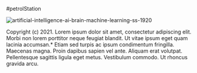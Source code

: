 #petrolStation


![artificial-intelligence-ai-brain-machine-learning-ss-1920](https://user-images.githubusercontent.com/64036676/126775610-aa8631d9-cf59-4f4a-902e-5a1eab7d0484.jpg)

 Copyright (c) 2021. Lorem ipsum dolor sit amet, consectetur adipiscing elit.
 Morbi non lorem porttitor neque feugiat blandit. Ut vitae ipsum eget quam lacinia accumsan.* Etiam sed turpis ac ipsum condimentum fringilla. Maecenas magna.
 Proin dapibus sapien vel ante. Aliquam erat volutpat. Pellentesque sagittis ligula eget metus.
 Vestibulum commodo. Ut rhoncus gravida arcu.
